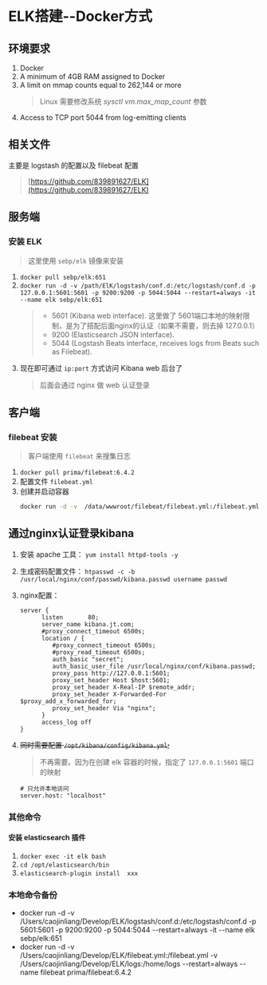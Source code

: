 # ELK搭建--Docker方式
## 环境要求
1. Docker
1. A minimum of 4GB RAM assigned to Docker
1. A limit on mmap counts equal to 262,144 or more
    > Linux 需要修改系统 *sysctl vm.max_map_count* 参数
1. Access to TCP port 5044 from log-emitting clients    

## 相关文件
 主要是 logstash 的配置以及 filebeat 配置
 > [https://github.com/839891627/ELK](https://github.com/839891627/ELK)


## 服务端
### 安装 ELK
  > 这里使用 `sebp/elk` 镜像来安装
  
1. `docker pull sebp/elk:651`
1. `docker run -d -v /path/ElK/logstash/conf.d:/etc/logstash/conf.d -p 127.0.0.1:5601:5601 -p 9200:9200 -p 5044:5044 --restart=always -it --name elk sebp/elk:651`    
    > - 5601 (Kibana web interface). 这里做了 5601端口本地的映射限制，是为了搭配后面nginx的认证（如果不需要，则去掉 127.0.0.1）
    > - 9200 (Elasticsearch JSON interface).
    > - 5044 (Logstash Beats interface, receives logs from Beats such as Filebeat).
1. 现在即可通过 `ip:port` 方式访问 Kibana web 后台了    
    > 后面会通过 nginx 做 web 认证登录


## 客户端
### filebeat 安装    
  > 客户端使用 `filebeat` 来搜集日志
  
1. `docker pull prima/filebeat:6.4.2`
1. 配置文件 `filebeat.yml`
1. 创建并启动容器 
    ```bash
    docker run -d -v  /data/wwwroot/filebeat/filebeat.yml:/filebeat.yml -v /path/需要搜集的日志目录/logs:/home/logs --restart=always --name filebeat prima/filebeat:6.4.2
    ```
    
## 通过nginx认证登录kibana
1. 安装 apache 工具： `yum install httpd-tools -y`
1. 生成密码配置文件： `htpasswd -c -b /usr/local/nginx/conf/passwd/kibana.passwd username passwd`  
1. nginx配置：
    ```
    server {
          listen       80;
          server_name kibana.jt.com;
          #proxy_connect_timeout 6500s;
          location / {
             #proxy_connect_timeout 6500s;
             #proxy_read_timeout 6500s;
             auth_basic "secret";
             auth_basic_user_file /usr/local/nginx/conf/kibana.passwd;
             proxy_pass http://127.0.0.1:5601;
             proxy_set_header Host $host:5601;
             proxy_set_header X-Real-IP $remote_addr;
             proxy_set_header X-Forwarded-For $proxy_add_x_forwarded_for;
             proxy_set_header Via "nginx";
          }
          access_log off
    }
    ```
1. ~~同时需要配置 `/opt/kibana/config/kibana.yml`;~~
    > 不再需要。因为在创建 elk 容器的时候，指定了 `127.0.0.1:5601` 端口的映射
    
    ```
    # 只允许本地访问
    server.host: "localhost"
    ```

### 其他命令
#### 安装 elasticsearch 插件
1. `docker exec -it elk bash`
1. `cd /opt/elasticsearch/bin`
1. `elasticsearch-plugin install  xxx`
    

    
### 本地命令备份    
- docker run -d -v /Users/caojinliang/Develop/ELK/logstash/conf.d:/etc/logstash/conf.d -p 5601:5601 -p 9200:9200 -p 5044:5044 --restart=always -it --name elk sebp/elk:651
- docker run -d -v /Users/caojinliang/Develop/ELK/filebeat.yml:/filebeat.yml -v /Users/caojinliang/Develop/ELK/logs:/home/logs --restart=always --name filebeat prima/filebeat:6.4.2
